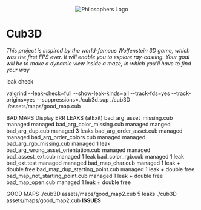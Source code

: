 <p align="center"> 
   <img src="https://github.com/Clmntsnd/42-project-badges/blob/main/badges/cub3de.png" alt="Philosophers Logo">
</p>

# Cub3D

_This project is inspired by the world-famous Wolfenstein 3D game, which
was the first FPS ever. It will enable you to explore ray-casting. Your goal will be to
make a dynamic view inside a maze, in which you’ll have to find your way_




leak check

valgrind --leak-check=full --show-leak-kinds=all --track-fds=yes --track-origins=yes --suppressions=./cub3d.sup ./cub3D ./assets/maps/good_map.cub  

BAD MAPS
                                       Display ERR    LEAKS (atExit)
bad_arg_asset_missing.cub              managed        managed
bad_arg_color_missing.cub              managed        manged
bad_arg_dup.cub                        managed        3 leaks
bad_arg_order_asset.cub                managed        managed
bad_arg_order_colors.cub               managed        managed
bad_arg_rgb_missing.cub                managed        1 leak
bad_arg_wrong_asset_orientation.cub    managed        managed
bad_assest_ext.cub                     managed        1 leak
bad_color_rgb.cub                      managed        1 leak
bad_ext.test                           managed        managed
bad_map_char.cub                       managed        1 leak + double free
bad_map_dup_starting_point.cub         managed        1 leak + double free
bad_map_not_starting_point.cub         managed        1 leak + double free
bad_map_open.cub                       managed        1 leak + double free         

GOOD MAPS
./cub3D assets/maps/good_map2.cub                     5 leaks
./cub3D assets/maps/good_map2.cub      **ISSUES**
